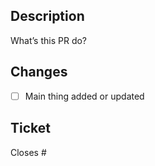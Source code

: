 ## Description

What’s this PR do?

## Changes

- [ ] Main thing added or updated

## Ticket

Closes #
